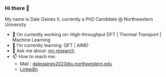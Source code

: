 ### Hi there 👋

My name is Dale Gaines II, currently a PhD Candidate @ Northwestern University

- 🔭 I’m currently working on: High-throughput DFT | Thermal Transport | Machine Learning
- 🌱 I’m currently learning: QFT | AIMD
- 💬 Ask me about: 
  [my research](https://scholar.google.com/citations?user=IUyulOsAAAAJ&hl=en)
- 📫 How to reach me:
  - Mail     : dalegaines2023@u.northwestern.edu
  - [LinkedIn](https://www.linkedin.com/in/dale-gaines-ii-607553a7/)
